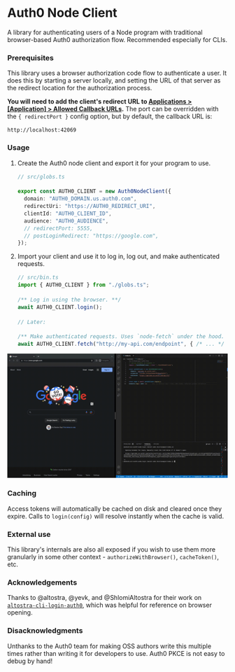 # Auth0 Node Client

A library for authenticating users of a Node program with traditional
browser-based Auth0 authorization flow. Recommended especially for CLIs.

### Prerequisites

This library uses a browser authorization code flow to authenticate a user. It
does this by starting a server locally, and setting the URL of that server as
the redirect location for the authorization process.

**You will need to add the client's redirect URL to <u>Applications >
[Application] > Allowed Callback URLs</u>.** The port can be overridden with the
`{ redirectPort }` config option, but by default, the callback URL is:

```
http://localhost:42069
```

### Usage

1. Create the Auth0 node client and export it for your program to use.
    ```ts
    // src/globs.ts

    export const AUTH0_CLIENT = new Auth0NodeClient({
      domain: "AUTH0_DOMAIN.us.auth0.com",
      redirectUri: "https://AUTH0_REDIRECT_URI",
      clientId: "AUTH0_CLIENT_ID",
      audience: "AUTH0_AUDIENCE",
      // redirectPort: 5555,
      // postLoginRedirect: "https://google.com",
    });
    ```

2. Import your client and use it to log in, log out, and make authenticated
   requests.

    ```ts
    // src/bin.ts
    import { AUTH0_CLIENT } from "./globs.ts";

    /** Log in using the browser. **/
    await AUTH0_CLIENT.login();

    // Later:

    /** Make authenticated requests. Uses `node-fetch` under the hood. */
    await AUTH0_CLIENT.fetch("http://my-api.com/endpoint", { /* ... */ });
    ```

![](demo.gif)

### Caching

Access tokens will automatically be cached on disk and cleared once they expire.
Calls to `login(config)` will resolve instantly when the cache is valid.

### External use

This library's internals are also all exposed if you wish to use them more
granularly in some other context - `authorizeWithBrowser()`, `cacheToken()`,
etc.

### Acknowledgements

Thanks to @altostra, @yevk, and @ShlomiAltostra for their work on
[`altostra-cli-login-auth0`](https://github.com/altostra/altostra-cli-login-auth0),
which was helpful for reference on browser opening.

### Disacknowledgments

Unthanks to the Auth0 team for making OSS authors write this multiple times
rather than writing it for developers to use. Auth0 PKCE is not easy to debug by
hand!